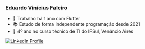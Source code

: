 ### Eduardo Vinícius Faleiro

- 🔭 Trabalho há 1 ano com Flutter
- 📚 Estudo de forma independente programação desde 2021
- 🏫 4º ano no curso técnico de TI do IFSul, Venâncio Aires

[![LinkedIn Profile](https://img.shields.io/badge/Connect%20with%20Me-LinkedIn-blue?style=flat&logo=linkedin)](https://www.linkedin.com/in/[YourLinkedInProfileURL](https://www.linkedin.com/in/eduardo-faleiro-867b87254/))
